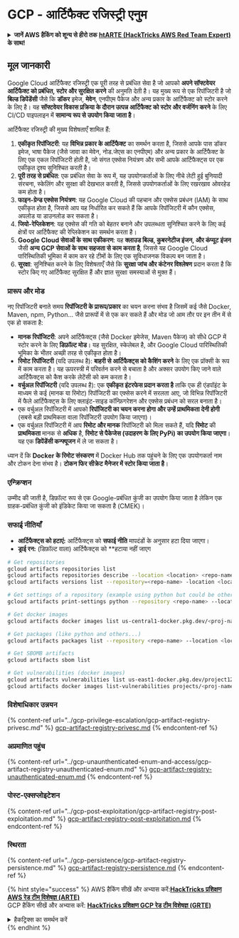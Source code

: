# GCP - आर्टिफैक्ट रजिस्ट्री एनुम

<details>

<summary><strong>जानें AWS हैकिंग को शून्य से हीरो तक</strong> <a href="https://training.hacktricks.xyz/courses/arte"><strong>htARTE (HackTricks AWS Red Team Expert)</strong></a><strong> के साथ!</strong></summary>

HackTricks का समर्थन करने के अन्य तरीके:

* अगर आप चाहते हैं कि आपकी **कंपनी HackTricks में विज्ञापित हो** या **HackTricks को PDF में डाउनलोड करें** तो [**सब्सक्रिप्शन प्लान्स देखें**](https://github.com/sponsors/carlospolop)!
* [**आधिकारिक PEASS और HackTricks स्वैग**](https://peass.creator-spring.com) प्राप्त करें
* हमारे विशेष [**NFTs**](https://opensea.io/collection/the-peass-family) कलेक्शन [**The PEASS Family**](https://opensea.io/collection/the-peass-family) खोजें
* **शामिल हों** 💬 [**डिस्कॉर्ड समूह**](https://discord.gg/hRep4RUj7f) या [**टेलीग्राम समूह**](https://t.me/peass) या **मुझे** **ट्विटर** 🐦 [**@carlospolopm**](https://twitter.com/carlospolopm)** पर फॉलो** करें।
* **हैकिंग ट्रिक्स साझा करें** द्वारा PRs सबमिट करके [**HackTricks**](https://github.com/carlospolop/hacktricks) और [**HackTricks Cloud**](https://github.com/carlospolop/hacktricks-cloud)
* &#x20;github repos.

</details>

## मूल जानकारी

Google Cloud आर्टिफैक्ट रजिस्ट्री एक पूरी तरह से प्रबंधित सेवा है जो आपको **अपने सॉफ्टवेयर आर्टिफैक्ट को प्रबंधित, स्टोर और सुरक्षित करने** की अनुमति देती है। यह मुख्य रूप से एक रिपॉजिटरी है जो **बिल्ड डिपेंडेंसी** जैसे कि **डॉकर** इमेज, **मेवेन**, एनपीएम पैकेज और अन्य प्रकार के आर्टिफैक्ट को स्टोर करने के लिए है। यह **सॉफ्टवेयर विकास प्रक्रिया के दौरान उत्पन्न आर्टिफैक्ट को स्टोर और वर्जनिंग करने** के लिए CI/CD पाइपलाइन में **सामान्य रूप से उपयोग किया जाता है**।

आर्टिफैक्ट रजिस्ट्री की मुख्य विशेषताएँ शामिल हैं:

1. **एकीकृत रिपॉजिटरी**: यह **विभिन्न प्रकार के आर्टिफैक्ट** का समर्थन करता है, जिससे आपके पास डॉकर इमेज, भाषा पैकेज (जैसे जावा का मेवेन, नोड.जेएस का एनपीएम) और अन्य प्रकार के आर्टिफैक्ट के लिए एक एकल रिपॉजिटरी होती है, जो संगत एक्सेस नियंत्रण और सभी आपके आर्टिफैक्ट्स पर एक एकीकृत दृश्य सुनिश्चित करती है।
2. **पूरी तरह से प्रबंधित**: एक प्रबंधित सेवा के रूप में, यह उपयोगकर्ताओं के लिए नीचे लेटी हुई बुनियादी संरचना, स्केलिंग और सुरक्षा की देखभाल करती है, जिससे उपयोगकर्ताओं के लिए रखरखाव ओवरहेड कम होता है।
3. **फाइन-ग्रेन्ड एक्सेस नियंत्रण**: यह Google Cloud की पहचान और एक्सेस प्रबंधन (IAM) के साथ एकीकृत होता है, जिससे आप यह निर्धारित कर सकते हैं कि आपके रिपॉजिटरी में कौन एक्सेस, अपलोड या डाउनलोड कर सकता है।
4. **जियो-रेप्लिकेशन**: यह एक्सेस की गति को बेहतर बनाने और उपलब्धता सुनिश्चित करने के लिए कई क्षेत्रों पर आर्टिफैक्ट की रेप्लिकेशन का समर्थन करता है।
5. **Google Cloud सेवाओं के साथ एकीकरण**: यह **क्लाउड बिल्ड, कुबरनेटीज इंजन, और कंप्यूट इंजन** जैसी **अन्य GCP सेवाओं के साथ सहजता से काम करता है**, जिससे यह Google Cloud पारिस्थितिकी भूमिका में काम कर रहे टीमों के लिए एक सुविधाजनक विकल्प बन जाता है।
6. **सुरक्षा**: सुनिश्चित करने के लिए विशेषताएँ जैसे कि **सुरक्षा जांच और कंटेनर विश्लेषण** प्रदान करता है कि स्टोर किए गए आर्टिफैक्ट सुरक्षित हैं और ज्ञात सुरक्षा समस्याओं से मुक्त हैं।

### प्रारूप और मोड

नए रिपॉजिटरी बनाते समय **रिपॉजिटरी के प्रारूप/प्रकार** का चयन करना संभव है जिसमें कई जैसे Docker, Maven, npm, Python... जैसे प्रारूपों में से एक कर सकते हैं और मोड जो आम तौर पर इन तीन में से एक हो सकता है:

* **मानक रिपॉजिटरी**: अपने आर्टिफैक्ट्स (जैसे Docker इमेजेस, Maven पैकेज) को सीधे GCP में स्टोर करने के लिए **डिफ़ॉल्ट मोड**। यह सुरक्षित, स्केलेबल है, और Google Cloud पारिस्थितिकी भूमिका के भीतर अच्छी तरह से एकीकृत होता है।
* **रिमोट रिपॉजिटरी** (यदि उपलब्ध है): **बाहरी से आर्टिफैक्ट्स को कैशिंग करने** के लिए एक प्रॉक्सी के रूप में काम करता है। यह ऊपरस्त्री में परिवर्तन करने से बचाता है और अक्सर उपयोग किए जाने वाले आर्टिफैक्ट्स को कैश करके लेटेंसी को कम करता है।
* **वर्चुअल रिपॉजिटरी** (यदि उपलब्ध है): एक **एकीकृत इंटरफेस प्रदान करता है** ताकि एक ही एंडपॉइंट के माध्यम से कई (मानक या रिमोट) रिपॉजिटरी का एक्सेस करने में सरलता आए, जो विभिन्न रिपॉजिटरी में फैले आर्टिफैक्ट्स के लिए क्लाइंट-साइड कॉन्फ़िगरेशन और एक्सेस प्रबंधन को सरल बनाता है।
* एक वर्चुअल रिपॉजिटरी में आपको **रिपॉजिटरी का चयन करना होगा और उन्हें प्राथमिकता देनी होगी** (सबसे बड़ी प्राथमिकता वाला रिपॉजिटरी उपयोग किया जाएगा)।
* एक वर्चुअल रिपॉजिटरी में आप **रिमोट और मानक** रिपॉजिटरी को मिला सकते हैं, यदि **रिमोट** की **प्राथमिकता** मानक से **अधिक** है, **रिमोट से पैकेजेस (उदाहरण के लिए PyPi) का उपयोग किया जाएगा**। यह एक **डिपेंडेंसी कन्फ्यूजन** में ले जा सकता है।

ध्यान दें कि **Docker के रिमोट संस्करण** में Docker Hub तक पहुंचने के लिए एक उपयोगकर्ता नाम और टोकन देना संभव है। **टोकन फिर सीक्रेट मैनेजर में स्टोर किया जाता है**।

### एन्क्रिप्शन

उम्मीद की जाती है, डिफ़ॉल्ट रूप से एक Google-प्रबंधित कुंजी का उपयोग किया जाता है लेकिन एक ग्राहक-प्रबंधित कुंजी को इंडिकेट किया जा सकता है (CMEK)।

### सफाई नीतियाँ

* **आर्टिफैक्ट्स को हटाएं:** आर्टिफैक्ट्स को **सफाई नीति** मापदंडों के अनुसार हटा दिया जाएगा।
* **ड्राई रन:** (डिफ़ॉल्ट वाला) आर्टिफैक्ट्स को **हटाया नहीं जाएग
```bash
# Get repositories
gcloud artifacts repositories list
gcloud artifacts repositories describe --location <location> <repo-name>
gcloud artifacts versions list --repository=<repo-name> -location <location> --package <package-name>

# Get settings of a repository (example using python but could be other)
gcloud artifacts print-settings python --repository <repo-name> --location <location>

# Get docker images
gcloud artifacts docker images list us-central1-docker.pkg.dev/<proj-name>/<repo-name>

# Get packages (like python and others...)
gcloud artifacts packages list --repository <repo-name> --location <location>

# Get SBOMB artifacts
gcloud artifacts sbom list

# Get vulnerabilities (docker images)
gcloud artifacts vulnerabilities list us-east1-docker.pkg.dev/project123/repository123/someimage@sha256:49765698074d6d7baa82f
gcloud artifacts docker images list-vulnerabilities projects/<proj-name>/locations/<location>/scans/<scan-uuid>
```
### विशेषाधिकार उन्नयन

{% content-ref url="../gcp-privilege-escalation/gcp-artifact-registry-privesc.md" %}
[gcp-artifact-registry-privesc.md](../gcp-privilege-escalation/gcp-artifact-registry-privesc.md)
{% endcontent-ref %}

### अप्रमाणित पहुंच

{% content-ref url="../gcp-unaunthenticated-enum-and-access/gcp-artifact-registry-unauthenticated-enum.md" %}
[gcp-artifact-registry-unauthenticated-enum.md](../gcp-unaunthenticated-enum-and-access/gcp-artifact-registry-unauthenticated-enum.md)
{% endcontent-ref %}

### पोस्ट-एक्सप्लोइटेशन

{% content-ref url="../gcp-post-exploitation/gcp-artifact-registry-post-exploitation.md" %}
[gcp-artifact-registry-post-exploitation.md](../gcp-post-exploitation/gcp-artifact-registry-post-exploitation.md)
{% endcontent-ref %}

### स्थिरता

{% content-ref url="../gcp-persistence/gcp-artifact-registry-persistence.md" %}
[gcp-artifact-registry-persistence.md](../gcp-persistence/gcp-artifact-registry-persistence.md)
{% endcontent-ref %}

{% hint style="success" %}
AWS हैकिंग सीखें और अभ्यास करें:<img src="/.gitbook/assets/image.png" alt="" data-size="line">[**HackTricks प्रशिक्षण AWS रेड टीम विशेषज्ञ (ARTE)**](https://training.hacktricks.xyz/courses/arte)<img src="/.gitbook/assets/image.png" alt="" data-size="line">\
GCP हैकिंग सीखें और अभ्यास करें: <img src="/.gitbook/assets/image (2).png" alt="" data-size="line">[**HackTricks प्रशिक्षण GCP रेड टीम विशेषज्ञ (GRTE)**<img src="/.gitbook/assets/image (2).png" alt="" data-size="line">](https://training.hacktricks.xyz/courses/grte)

<details>

<summary>हैकट्रिक्स का समर्थन करें</summary>

* [**सदस्यता योजनाएं**](https://github.com/sponsors/carlospolop) की जाँच करें!
* **शामिल हों** 💬 [**डिस्कॉर्ड समूह**](https://discord.gg/hRep4RUj7f) या [**टेलीग्राम समूह**](https://t.me/peass) और **ट्विटर** 🐦 [**@hacktricks\_live**](https://twitter.com/hacktricks\_live)** को** **फॉलो** करें।
* **हैकिंग ट्रिक्स साझा करें, हैकट्रिक्स** [**HackTricks**](https://github.com/carlospolop/hacktricks) और [**HackTricks Cloud**](https://github.com/carlospolop/hacktricks-cloud) github रेपो में PR जमा करके।

</details>
{% endhint %}
